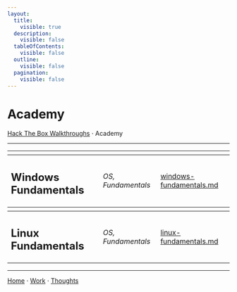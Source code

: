 ```yaml
---
layout:
  title:
    visible: true
  description:
    visible: false
  tableOfContents:
    visible: false
  outline:
    visible: false
  pagination:
    visible: false
---
```


# Academy

[Hack The Box Walkthroughs](../) ⋅ Academy

***

<table data-view="cards"><thead>
  <tr><th></th><th></th><th data-hidden data-card-target data-type="content-ref"></th></tr></thead><tbody>
  <tr><td><h2>Windows Fundamentals</h2></td><td><em>OS, Fundamentals</em></td><td><a href="windows-fundamentals.md">windows-fundamentals.md</a></td></tr>
  <tr><th></th><th></th><th data-hidden data-card-target data-type="content-ref"></th></tr></thead><tbody>
  <tr><td><h2>Linux Fundamentals</h2></td><td><em>OS, Fundamentals</em></td><td><a href="linux-fundamentals.md">linux-fundamentals.md</a></td></tr>
</table>

***

[Home](https://app.gitbook.com/o/0kO27okC5uVB9ALX3rho/s/036xtfEIzcEdGegONXWM/) ⋅ [Work](https://app.gitbook.com/o/0kO27okC5uVB9ALX3rho/s/WaFS755Q4sf02CxLcghQ/) ⋅ [Thoughts](https://app.gitbook.com/o/0kO27okC5uVB9ALX3rho/s/s4QQPMntQ25hmJToKSOu/)

